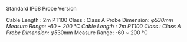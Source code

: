 Standard IP68 Probe Version

Cable Length : 2m
PT100 Class : Class A
Probe Dimension: φ5*30mm
Measure Range: -60 ~ 200 °C
Cable Length : 2m
PT100 Class : Class A
Probe Dimension: φ5*30mm
Measure Range: -60 ~ 200 °C
